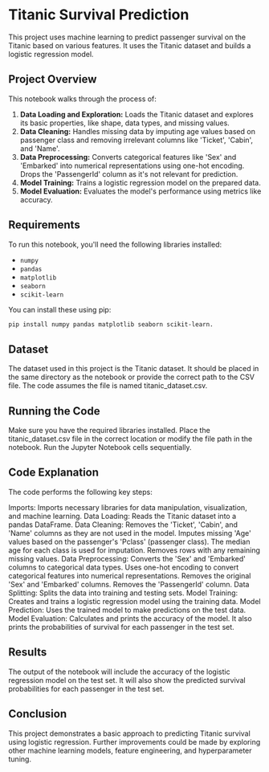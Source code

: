 # Titanic Survival Prediction

This project uses machine learning to predict passenger survival on the Titanic based on various features.  It uses the Titanic dataset and builds a logistic regression model.

## Project Overview

This notebook walks through the process of:

1.  **Data Loading and Exploration:** Loads the Titanic dataset and explores its basic properties, like shape, data types, and missing values.
2.  **Data Cleaning:** Handles missing data by imputing age values based on passenger class and removing irrelevant columns like 'Ticket', 'Cabin', and 'Name'.
3.  **Data Preprocessing:** Converts categorical features like 'Sex' and 'Embarked' into numerical representations using one-hot encoding.  Drops the 'PassengerId' column as it's not relevant for prediction.
4.  **Model Training:** Trains a logistic regression model on the prepared data.
5.  **Model Evaluation:** Evaluates the model's performance using metrics like accuracy.

## Requirements

To run this notebook, you'll need the following libraries installed:

*   `numpy`
*   `pandas`
*   `matplotlib`
*   `seaborn`
*   `scikit-learn`

You can install these using pip:

```bash
pip install numpy pandas matplotlib seaborn scikit-learn.
```
## Dataset
The dataset used in this project is the Titanic dataset.  It should be placed in the same directory as the notebook or provide the correct path to the CSV file. The code assumes the file is named titanic_dataset.csv.

## Running the Code
Make sure you have the required libraries installed.
Place the titanic_dataset.csv file in the correct location or modify the file path in the notebook.
Run the Jupyter Notebook cells sequentially.
## Code Explanation
The code performs the following key steps:

Imports: Imports necessary libraries for data manipulation, visualization, and machine learning.
Data Loading: Reads the Titanic dataset into a pandas DataFrame.
Data Cleaning:
Removes the 'Ticket', 'Cabin', and 'Name' columns as they are not used in the model.
Imputes missing 'Age' values based on the passenger's 'Pclass' (passenger class). The median age for each class is used for imputation.
Removes rows with any remaining missing values.
Data Preprocessing:
Converts the 'Sex' and 'Embarked' columns to categorical data types.
Uses one-hot encoding to convert categorical features into numerical representations.
Removes the original 'Sex' and 'Embarked' columns.
Removes the 'PassengerId' column.
Data Splitting: Splits the data into training and testing sets.
Model Training: Creates and trains a logistic regression model using the training data.
Model Prediction: Uses the trained model to make predictions on the test data.
Model Evaluation: Calculates and prints the accuracy of the model. It also prints the probabilities of survival for each passenger in the test set.
## Results
The output of the notebook will include the accuracy of the logistic regression model on the test set.  It will also show the predicted survival probabilities for each passenger in the test set.

## Conclusion
This project demonstrates a basic approach to predicting Titanic survival using logistic regression.  Further improvements could be made by exploring other machine learning models, feature engineering, and hyperparameter tuning.